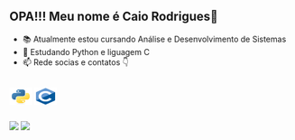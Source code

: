 ## OPA!!! Meu nome é Caio Rodrigues👋


- 📚 Atualmente estou cursando Análise e Desenvolvimento de Sistemas
- 🌱 Estudando Python e liguagem C
- 📫 Rede socias e contatos 👇

<div style="display: inline_block"><br>

  <img align="center" alt="Rafa-Python" height="30" width="40" src="https://raw.githubusercontent.com/devicons/devicon/master/icons/python/python-original.svg">
  <img align="center" alt="C Language" height="30" width="40" src="https://raw.githubusercontent.com/devicons/devicon/master/icons/c/c-original.svg">
  
</div>

##

<div> 
  
  <a href="https://instagram.com/caio.r18" target="_blank"><img src="https://img.shields.io/badge/-Instagram-%23E4405F?style=for-the-badge&logo=instagram&logoColor=white" target="_blank"></a>
  <a href = "mailto:caio.contato03@gmail.com"><img src="https://img.shields.io/badge/-Gmail-%23333?style=for-the-badge&logo=gmail&logoColor=white" target="_blank"></a>
 
  
</div>
  



